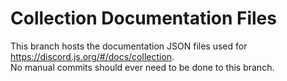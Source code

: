 # Collection Documentation Files

This branch hosts the documentation JSON files used for https://discord.js.org/#/docs/collection.  
No manual commits should ever need to be done to this branch.